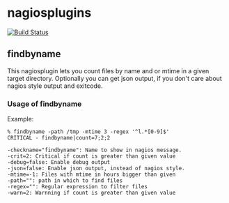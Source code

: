 # nagiosplugins
[![Build Status](https://secure.travis-ci.org/szuecs/nagiosplugins.png?branch=master)](http://travis-ci.org/szuecs/nagiosplugins)

## findbyname
This nagiosplugin lets you count files by name and or mtime in a given
target directory. Optionally you can get json output, if you don't
care about nagios style output and exitcode.

### Usage of findbyname

Example:

    % findbyname -path /tmp -mtime 3 -regex '^l.*[0-9]$'
    CRITICAL - findbyname|count=7;2;2

    -checkname="findbyname": Name to show in nagios message.
    -crit=2: Critical if count is greater than given value
    -debug=false: Enable debug output
    -json=false: Enable json output, instead of nagios style.
    -mtime=-1: Files with mtime in hours bigger than given
    -path="": path in which to find files
    -regex="": Regular expression to filter files
    -warn=2: Warnning if count is greater than given value
